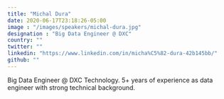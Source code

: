 ```yaml
---
title: "Michal Dura"
date: 2020-06-17T23:18:26-05:00
image : "/images/speakers/michal-dura.jpg"
designation : "Big Data Engineer @ DXC"
country: ""
twitter: ""
linkedin: "https://www.linkedin.com/in/micha%C5%82-dura-42b145bb/"
github: ""
---
```


Big Data Engineer @ DXC Technology. 5+ years of experience as data engineer with strong technical background.